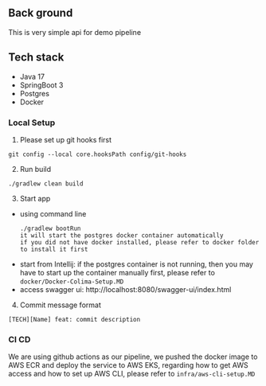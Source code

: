 ## Back ground
This is very simple api for demo pipeline

## Tech stack
- Java 17
- SpringBoot 3
- Postgres
- Docker

### Local Setup
1. Please set up git hooks first
```shell
git config --local core.hooksPath config/git-hooks  
```
2. Run build
```
./gradlew clean build
```
3. Start app
- using command line
  ```
  ./gradlew bootRun
  it will start the postgres docker container automatically
  if you did not have docker installed, please refer to docker folder to install it first
  ```
- start from Intellij: if the postgres container is not running, then you may have to start up 
  the container manually first, please refer to `docker/Docker-Colima-Setup.MD`
- access swagger ui: http://localhost:8080/swagger-ui/index.html
4. Commit message format
```text
[TECH][Name] feat: commit description
```
### CI CD
We are using  github actions as our pipeline, we pushed the docker image to AWS ECR and deploy the service
to AWS EKS, regarding how to get AWS access and how to set up AWS CLI, please refer to `infra/aws-cli-setup.MD`


